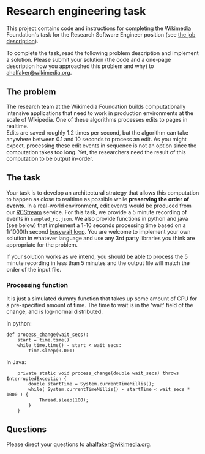 # Research engineering task

This project contains code and instructions for completing the Wikimedia
Foundation's task for the Research Software Engineer position (see
[the job description](https://boards.greenhouse.io/wikimedia/jobs/96659)).

To complete the task, read the following problem description and implement a
solution.  Please submit your solution (the code and a one-page description
how you approached this problem and why) to ahalfaker@wikimedia.org.

## The problem

The research team at the Wikimedia Foundation builds computationally intensive
applications that need to work in production environments at the scale of
Wikipedia.  One of these algorithms processes edits to pages in realtime.  
Edits are saved roughly 1.2 times per second, but the algorithm can take
anywhere between 0.1 and 10 seconds to process an edit.  As you might expect,
processing these edit events in sequence is not an option since the computation
takes too long.  Yet, the researchers need the result of this computation to be
output in-order.

## The task

Your task is to develop an architectural strategy that allows this computation
to happen as close to realtime as possible while **preserving the order of
events**. In a real-world environment, edit events would be produced from our
[RCStream](https://wikitech.wikimedia.org/wiki/RCStream) service.  For this
task, we provide a 5 minute recording of events in `sampled_rc.json`.  We also
provide functions in python and java (see below) that implement a 1-10 seconds 
processing time based on a 1/1000th second 
[busywait loop](https://en.wikipedia.org/wiki/Busy_waiting).  You are welcome to 
implement your own solution in whatever language and use any 3rd party 
libraries you think are appropriate for the problem.

If your solution works as we intend, you should be able to process the 5
minute recording in less than 5 minutes and the output file will match the
order of the input file.

### Processing function ###

It is just a simulated dummy function that takes up some amount of CPU for
a pre-specified amount of time. The time to wait is in the 'wait' field
of the change, and is log-normal distributed.

In python:

```
def process_change(wait_secs):
    start = time.time()
    while time.time() - start < wait_secs:
        time.sleep(0.001)
```

In Java:

```
    private static void process_change(double wait_secs) throws InterruptedException {
        double startTime = System.currentTimeMillis();
        while( System.currentTimeMillis() - startTime < wait_secs * 1000 ) {
            Thread.sleep(100);
        }
    }
```

## Questions

Please direct your questions to ahalfaker@wikimedia.org.

